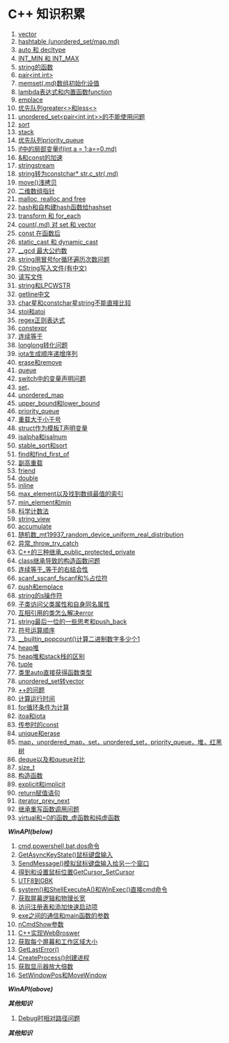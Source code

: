 #  C++ 知识积累
1. [vector](vector.md)
2. [hashtable (unordered_set/map.md)](hashtable(unordered_(set_map)).md)
3. [auto 和 decltype](auto和decltype.md)
4. [INT_MIN 和 INT_MAX](INT_MIN和INT_MAX.md)
5. [string的函数](string的函数.md)
6. [pair<int,int>](pair.md)
7. [memset(.md)数组初始化设值](memset数组初始化设值.md)
8. [lambda表达式和内置函数function](lamda表达式和内置函数function.md)
9. [emplace](emplace.md)
10. [优先队列greater<>和less<>](优先队列greater和less.md)
11. [unordered_set<pair<int,int>>的不能使用问题](unordered_set(pair)的不能使用问题.md)
12. [sort](sort.md)
13. [stack](stack.md)
14. [优先队列priority_queue](优先队列priority_queue.md)
15. [if中的局部变量if(int a = 1;a==0.md)](if中的局部变量if(;).md)
16. [&和const的加速](&和const的加速.md)
17. [stringstream](stringstream.md)
18. [string转为constchar* str.c_str(.md)](string转为constchar星指针c_str().md)
19. [move()浅拷贝](move()浅拷贝.md)
20. [二维数组指针](二维数组指针.md)
21. [malloc, realloc and free](malloc_realloc_free.md)
22. [hash<T>和自构建hash函数给hashset](hash和自构建hash函数给hashset.md)
23. [transform 和 for_each](transform和for_each.md)
24. [count(.md) 对 set 和 vector](count()对set和vector.md)
25. [const 在函数后](const在函数后.md)
26. [static_cast 和 dynamic_cast](static_cast和dynamic_cast.md)
27. [__gcd 最大公约数](非标准库的__gcd最大公约数.md)
28. [string用冒号for循环遍历次数问题](string用冒号for循环遍历次数问题.md)
29. [CString写入文件(有中文)](CString写入文件(有中文).md)
30. [读写文件](读写文件.md)
31. [string和LPCWSTR](string和LPCWSTR.md)
32. [getline中文](getline中文.md) 
33. [char星和constchar星string不能直接比较](char星和constchar星string不能直接比较.md)
34. [stoi和atoi](stoi和atoi.md)
35. [regex正则表达式](regex正则表达式.md)
36. [constexpr](constexpr.md)
37. [连续等于](连续等于.md)
38. [longlong转化问题](longlong转化问题.md)
39. [iota生成顺序递增序列](iota生成顺序递增序列.md)
40. [erase和remove](erase和remove.md)
41. [queue](queue.md)
42. [switch中的变量声明问题](switch中的变量声明问题.md)
43. [set](set.md)、
44. [unordered_map](unordered_map.md)
45. [upper_bound和lower_bound](upper_bound和lower_bound.md)
46. [priority_queue](priority_queue.md)
47. [重载大于小于号](重载大于小于号.md)
48. [struct作为模板T声明变量](struct作为模板T声明变量.md)
49. [isalpha和isalnum](isalpha和isalnum.md)
50. [stable_sort和sort](stable_sort和sort.md)
51. [find和find_first_of](find和find_first_of.md)
52. [副高重载](符号重载.md)
53. [friend](friend.md)
54. [double](double.md)
55. [inline](inline.md)
56. [max_element以及找到数组最值的索引](max_element以及找到数组最值的索引.md)
57. [min_element和min](min_element和min.md)
58. [科学计数法](科学计数法.md)
59. [string_view](string_view.md)
60. [accumulate](accumulate.md)
61. [随机数_mt19937_random_device_uniform_real_distribution](随机数_mt19937_random_device_uniform_real_distribution.md)
62. [异常_throw_try_catch](异常_throw_try_catch.md)
63. [C++的三种继承_public_protected_private](C++的三种继承_public_protected_private.md)
64. [class继承导致的构造函数问题](class继承导致的构造函数问题.md)
65. [连续等于_等于的右结合性](连续等于_等于的右结合性.md)
66. [scanf_sscanf_fscanf和%占位符](scanf_sscanf_fscanf和百分号占位符.md)
67. [push和emplace](push和emplace区别.md)
68. [string的s操作符](string的s操作符.md)
69. [子类访问父类属性和自身同名属性](子类访问父类属性和自身同名属性.md)
70. [互相引用的类怎么解决error](互相引用的类怎么解决error.md)
71. [string最后一位的一些思考和push_back](string最后一位的一些思考和push_back.md)
72. [符号运算顺序](符号运算顺序.md)
73. [__builtin_popcount()计算二进制数字多少个1](计算二进制数字多少个1__builtin_popcount().md)
74. [heap堆](heap堆.md)
75. [heap堆和stack栈的区别](heap堆和stack栈的区别.md)
76. [tuple](tuple.md)
77. [类里auto直接获得函数类型](类里auto直接获得函数类型.md)
78. [unordered_set转vector](unordered_set转vector.md)
79. [++的问题](++的问题.md)
80. [计算运行时间](计算运行时间.md)
81. [for循环条件为计算](for循环条件为计算.md)
82. [itoa和iota](itoa和iota.md)
83. [传参时的const](传参时的const.md)
84. [unique和erase](unique和erase.md)
85. [map，unordered_map，set，unordered_set，priority_queue，堆，红黑树](map，unordered_map，set，unordered_set，priority_queue，堆，红黑树.md)
86. [deque以及和queue对比](deque以及和queue对比.md)
87. [size_t](size_t.md)
88. [构造函数](构造函数.md)
89. [explicit和implicit](explicit和implicit.md)
90. [return赋值语句](return赋值语句.md)
91. [iterator_prev_next](iterator_prev_next.md)
92. [继承重写函数调用问题](继承重写函数调用问题.md)
93. [virtual和=0的函数_虚函数和纯虚函数](virtual和=0的函数_虚函数和纯虚函数.md)

    
***WinAPI(below)***

1.  [cmd,powershell,bat,dos命令](cmd,powershell,bat,dos命令.md)
2.  [GetAsyncKeyState()鼠标键盘输入](GetAsyncKeyState()鼠标键盘输入.md)
3.  [SendMessage()模拟鼠标键盘输入给另一个窗口](SendMessage()模拟鼠标键盘输入给另一个窗口.md)
4.  [得到和设置鼠标位置GetCursor_SetCursor](得到和设置鼠标位置GetCursor_SetCursor.md)
5.  [UTF8到GBK](UTF8到GBK.md)
6.  [system()和ShellExecuteA()和WinExec()直接cmd命令](system()和ShellExecuteA()和WinExec()直接cmd命令.md)
7.  [获取屏幕逻辑和物理长宽](获取屏幕逻辑和物理长宽.md)
8.  [访问注册表和添加快速启动项](访问注册表和添加快速启动项.md)
9.  [exe之间的通信和main函数的参数](exe之间的通信和main函数的参数.md)
10. [nCmdShow参数](nCmdShow参数.md)
11. [C++实现WebBroswer](C++实现WebBroswer.md)
12. [获取每个屏幕和工作区域大小](获取每个屏幕和工作区域大小.md)
13. [GetLastError()](GetLastError().md)
14. [CreateProcess()创建进程](CreateProcess()创建进程.md)
15. [获取显示器放大倍数](获取显示器放大倍数.md)
16. [SetWindowPos和MoveWindow](SetWindowPos和MoveWindow.md)

***WinAPI(above)***

***其他知识***

1. [Debug时相对路径问题](Debug时相对路径问题.md)

***其他知识***

